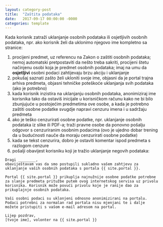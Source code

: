 ```yaml
---
layout: category-post
title:  "Zaštita podataka"
date:   2017-09-17 00:00:00 -0000
categories: template
---
```


Kada korisnik zatraži uklanjanje osobnih podataka ili osjetljivih osobnih podataka, npr. ako korisnik želi da uklonimo njegovo ime kompletno sa stranice:

1. procijeni predmet, uz referencu na Zakon o zaštiti osobnih podataka; nemoj automatski pretpostaviti da nešto treba sakriti, procijeni štetu načinjenu osobi koja je predmet osobnih podataka; imaj na umu da **osjetljivi** osobni podaci zahtijevaju brzu akciju i uklanjanje
2. pokušaj saznati zašto želi ukloniti svoje ime, objasni da je portal trajna arhiva predmeta, objasni tehničke poteškoće uklanjanja svih podataka (ako je potrebno)
3. kada korisnik inzistira na uklanjanju osobnih podataka, anonimiziraj ime korisnika tako da ostaviš inicijale u korisničkom računu kako ne bi bilo zbunjujuće u postojećim predmetima ove osobe, a kada je potrebno zaštiti osobne podatke svugdje napravi cenzuru imena i u sadržaju predmeta
4. ako je teško cenzurirati osobne podatke, npr. uklanjanje osobnih podataka iz slike ili PDF-a; traži pravne osobe da ponovno pošalju odgovor s cenzuriranim osobnim podacima (ovo je ujedno dobar trening da u budućnosti nauče da moraju cenzurirati osobne podatke)
5. kada se tekst cenzurira, dobro je ostaviti komentar ispod predmeta s razlogom cenzure
6. pošalji obavijest korisniku koji je tražio uklanjanje negovih podataka:

```
Dragi ________,
obaviještavam vas da smo postupili sukladno vašem zahtjevu za uklanjanje vaših osobnih podataka s portala {{ site.portal }}.

Portal {{ site.portal }} prikuplja najnužnije osobne podatke potrebne za slanje predmeta pritužbe putem ovog internetskog servisa uz privolu korisnika. Korisnik može povući privolu koje je ranije dao za prikuplajnje osobnih podataka.

Vaši osobni podaci su uklonjeni odnosno anonimizirani na portalu. Podaci potrebni za normalan rad portala nisu mjenjani te i dalje možete pristupiti s vašom e-mail adresom na portal.

Lijep pozdrav,
[tvoje ime], volonter na {{ site.portal }}
```
